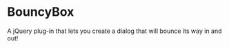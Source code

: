 BouncyBox
=========

A jQuery plug-in that lets you create a dialog that will bounce its way in and out!
